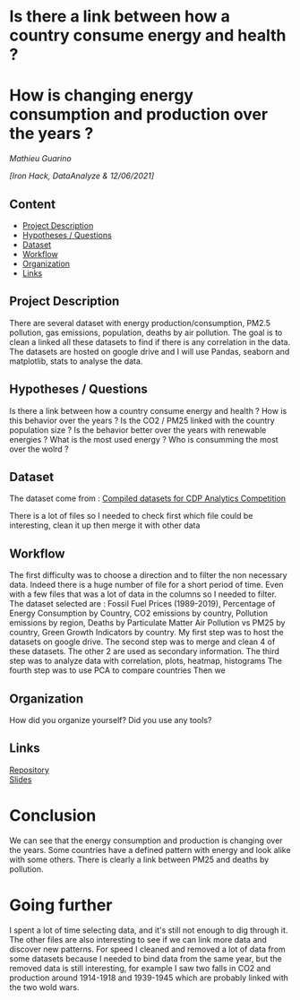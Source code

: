 # Is there a link between how a country consume energy and health ?
# How is changing energy consumption and production over the years ?
*Mathieu Guarino*

*[Iron Hack, DataAnalyze & 12/06/2021]*

## Content
- [Project Description](#project-description)
- [Hypotheses / Questions](#hypotheses-/-questions)
- [Dataset](#dataset)
- [Workflow](#workflow)
- [Organization](#organization)
- [Links](#links)

<a name="project-description"></a>

## Project Description
There are several dataset with energy production/consumption, PM2.5 pollution, gas emissions, population, deaths by air pollution. The goal is to clean a linked all these datasets to find if there is any correlation in the data. The datasets are hosted on google drive and I will use Pandas, seaborn and matplotlib, stats to analyse the data.

<a name="hypotheses-/-questions"></a>

## Hypotheses / Questions
Is there a link between how a country consume energy and health ?
How is this behavior over the years ?
Is the CO2 / PM25 linked with the country population size ?
Is the behavior better over the years with renewable energies ?
What is the most used energy ?
Who is consumming the most over the wolrd ?

<a name="dataset"></a>

## Dataset
The dataset come from :
[Compiled datasets for CDP Analytics Competition](https://www.kaggle.com/seraphimstreets/environmentequity-starterpack)

There is a lot of files so I needed to check first which file could be interesting, clean it up then merge it with other data

<a name="workflow"></a>

## Workflow
The first difficulty was to choose a direction and to filter the non necessary data. Indeed there is a huge number of file for a short period of time.
Even with a few files that was a lot of data in the columns so I needed to filter.
The dataset selected are : Fossil Fuel Prices (1989-2019), Percentage of Energy Consumption by Country, CO2 emissions by country, Pollution emissions by region, Deaths by Particulate Matter Air Pollution vs PM25 by country, Green Growth Indicators by country.
My first step was to host the datasets on google drive.
The second step was to merge and clean 4 of these datasets. The other 2 are used as secondary information.
The third step was to analyze data with correlation, plots, heatmap, histograms
The fourth step was to use PCA to compare countries
Then we 
<a name="organization"></a>

## Organization
How did you organize yourself? Did you use any tools?

<a name="links"></a>

## Links

[Repository](https://github.com/screamzz/IHProject2/)   
[Slides](https://docs.google.com/presentation/d/1DR6nLEWwSqqzdO_rTZZ4NDeUlRWxGYmABaZnsvkvd6Q/edit?usp=sharing)

# Conclusion

We can see that the energy consumption and production is changing over the years.
Some countries have a defined pattern with energy and look alike with some others.
There is clearly a link between PM25 and deaths by pollution.

# Going further

I spent a lot of time selecting data, and it's still not enough to dig through it.
The other files are also interesting to see if we can link more data and discover new patterns.
For speed I cleaned and removed a lot of data from some datasets because I needed to bind data from the same year, but the removed data is still interesting, for example I saw two falls in CO2 and production around 1914-1918 and 1939-1945 which are probably linked with the two wold wars.
